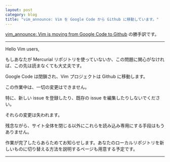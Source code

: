 ```yaml
---
layout: post
category: blog
title: "vim_announce: Vim を Google Code から Github に移動しています。"
---
```


[vim_announce: Vim is moving from Google Code to Github](https://groups.google.com/d/msg/vim_announce/kC6yXmx6qJg/1WKQiYl4FwAJ) の勝手訳です。

---

Hello Vim users,

もしあなたが Mercurial リポジトリを使っていないか、この問題に関心がなければ、この先は読まなくても大丈夫です。

Google Code は閉鎖され、Vim プロジェクトは Github に移動します。

この作業中は、一切の変更はできません。

特に、新しい issue を登録したり、既存の issue を編集したりしないでください。

それらの変更は失われます。

残念ながら、サイト全体を閉じる以外にこれらを読み込み専用にする手段はもうありません。

作業が完了したらあらためてお知らせします。あなたのローカルリポジトリを新しいものに切り替える方法を説明するページも用意する予定です。

---
